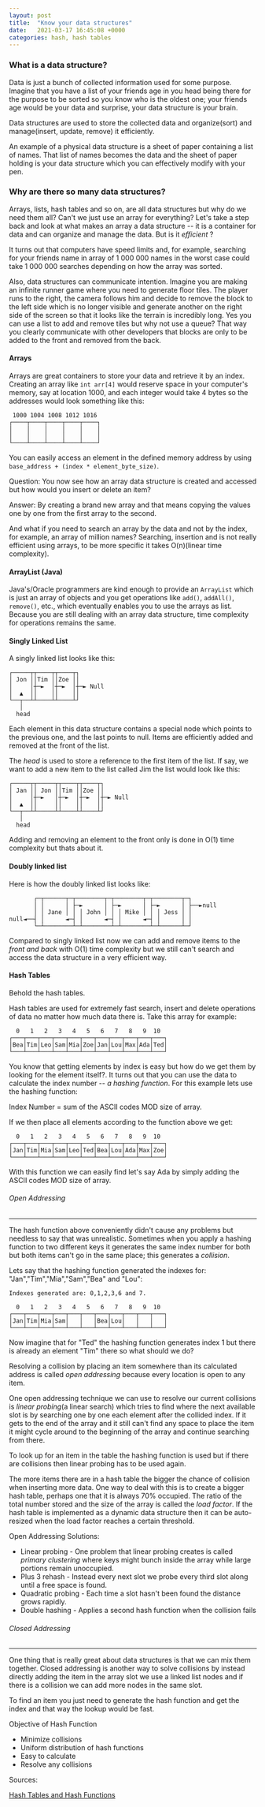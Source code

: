 ```yaml
---
layout: post
title:  "Know your data structures"
date:   2021-03-17 16:45:08 +0000
categories: hash, hash tables
---
```


### What is a data structure?
Data is just a bunch of collected information used for some purpose. Imagine that you have a list of your friends age in you head being there for the purpose to be sorted so you know who is the oldest one; your friends age would be your data and surprise, your data structure is your brain.

Data structures are used to store the collected data and organize(sort) and manage(insert, update, remove) it efficiently. 

An example of a physical data structure is a sheet of paper containing a list of names. That list of names becomes the data and the sheet of paper holding is your data structure which you can effectively modify with your pen.


### Why are there so many data structures?

Arrays, lists, hash tables and so on, are all data structures but why do we need them all? Can't we just use an array for everything? Let's take a step back and look at what makes an array a data structure -- it is a container for data and can organize and manage the data. But is it <i>efficient</i> ?

It turns out that computers have speed limits and, for example, searching for your friends name in array of 1 000 000 names in the worst case could take 1 000 000 searches depending on how the array was sorted. 

Also, data structures can communicate intention. Imagine you are making an infinite runner game where you need to generate floor tiles. The player runs to the right, the camera follows him and decide to remove the block to the left side which is no longer visible and generate another on the right side of the screen so that it looks like the terrain is incredibly long. Yes you can use a list to add and remove tiles but why not use a queue? That way you clearly communicate with other developers that blocks are only to be added to the front and removed from the back.

#### Arrays

Arrays are great containers to store your data and retrieve it by an index. Creating an array like `int arr[4]` would reserve space in your computer's memory, say at location 1000, and each integer would take 4 bytes so the addresses would look something like this:

```
 1000 1004 1008 1012 1016
┌────┬────┬────┬────┬────┐
│    │    │    │    │    │
│    │    │    │    │    │
└────┴────┴────┴────┴────┘
```
You can easily access an element in the defined memory address by using `base_address + (index * element_byte_size)`. 

Question: You now see how an array data structure is created and accessed but how would you insert or delete an item? 

Answer: By creating a brand new array and that means copying the values one by one from the first array to the second. 

And what if you need to search an array by the data and not by the index, for example, an array of million names? Searching, insertion and is not really efficient using arrays, to be more specific it takes O(n)(linear time complexity).


#### ArrayList (Java)

Java's/Oracle programmers are kind enough to provide an `ArrayList` which is just an array of objects and you get operations like `add()`, `addAll()`, `remove()`, etc., which eventually enables you to use the arrays as list. Because you are still dealing with an array data structure, time complexity for operations remains the same.

#### Singly Linked List

A singly linked list looks like this:

```
┌─────┬┬────┬┬────┬┐
│ Jon ││Tim ││Zoe ││
│     │┼─►  │┼─►  │┼─► Null
│  ▲  ││    ││    ││
└──┬──┴┴────┴┴────┴┘
   │
  head
```

Each element in this data structure contains a special node which points to the previous one, and the last points to null. Items are efficiently added and removed at the front of the list.

The <i>head</i> is used to store a reference to the first item of the list. If say, we want to add a new item to the list called Jim the list would look like this:

```
┌─────┬┬─────┬┬────┬┬────┬┐
│ Jan ││ Jon ││Tim ││Zoe ││
│     │┼─►   │┼─►  │┼─►  │┼─► Null
│  ▲  ││     ││    ││    ││
└──┬──┴┴─────┴┴────┴┴────┴┘
   │
  head
```

Adding and removing an element to the front only is done in O(1) time complexity but thats about it.

#### Doubly linked list

Here is how the doubly linked list looks like:
```
       ┌─┬──────┬─┬────────┬─┬────────┬─┬────────┬─┐
       │ │      │ ├─►      │ ├─►      │ ├─►      │ ├──►null
       │ │ Jane │ │ │ John │ │ │ Mike │ │ │ Jess │ │
null◄──┤ │      ◄─┤ │      ◄─┤ │      ◄─┤ │      │ │
       └─┴────────┴─┴────────┴─┴────────┴─┴──────┴─┘
```

Compared to singly linked list now we can add and remove items to the <i>front and back</i> with O(1) time complexity but we still can't search and access the data structure in a very efficient way.

#### Hash Tables
Behold the hash tables.

Hash tables are used for extremely fast search, insert and delete operations of data no matter how much data there is. Take this array for example:

```
  0   1   2   3   4   5   6   7   8   9  10
┌───┬───┬───┬───┬───┬───┬───┬───┬───┬───┬───┐
│Bea│Tim│Leo│Sam│Mia│Zoe│Jan│Lou│Max│Ada│Ted│
└───┴───┴───┴───┴───┴───┴───┴───┴───┴───┴───┘
```
You know that getting elements by index is easy but how do we get them by looking for the element itself?. It turns out that you can use the data to calculate the index number -- <i>a hashing function</i>. For this example lets use the hashing function: 

Index Number = sum of the ASCII codes MOD size of array.

If we then place all elements according to the function above we get:

```
  0   1   2   3   4   5   6   7   8   9  10
┌───┬───┬───┬───┬───┬───┬───┬───┬───┬───┬───┐
│Jan│Tim│Mia│Sam│Leo│Ted│Bea│Lou│Ada│Max│Zoe│
└───┴───┴───┴───┴───┴───┴───┴───┴───┴───┴───┘
```

With this function we can easily find let's say Ada by simply adding the ASCII codes MOD size of array.

###### Open Addressing
---

The hash function above conveniently didn't cause any problems but needless to say that was unrealistic. Sometimes when you apply a hashing function to two different keys it generates the same index number for both but both items can't go in the same place; this generates a <i>collision</i>.

Lets say that the hashing function generated the indexes for: "Jan","Tim","Mia","Sam","Bea" and "Lou":

```
Indexes generated are: 0,1,2,3,6 and 7.

  0   1   2   3   4   5   6   7   8   9  10
┌───┬───┬───┬───┬───┬───┬───┬───┬───┬───┬───┐
│Jan│Tim│Mia│Sam│   │   │Bea│Lou│   │   │   │
└───┴───┴───┴───┴───┴───┴───┴───┴───┴───┴───┘
```

Now imagine that for "Ted" the hashing function generates index 1 but there is already an element "Tim" there so what should we do? 

Resolving a collision by placing an item somewhere than its calculated address is called <i>open addressing</i> because every location is open to any item.

One open addressing technique we can use to resolve our current collisions is <i>linear probing</i>(a linear search) which tries to find where the next available slot is by searching one by one each element after the collided index. If it gets to the end of the array and it still can't find any space to place the item it might cycle around to the beginning of the array and continue searching from there.

To look up for an item in the table the hashing function is used but if there are collisions then linear probing has to be used again. 


The more items there are in a hash table the bigger the chance of collision when inserting more data. One way to deal with this is to create a bigger hash table, perhaps one that it is always 70% occupied. The ratio of the total number stored and the size of the array is called the <i>load factor</i>. If the hash table is implemented as a dynamic data structure then it can be auto-resized when the load factor reaches a certain threshold. 

Open Addressing Solutions:

- Linear probing - One problem that linear probing creates is called <i>primary clustering</i> where keys might bunch inside the array while large portions remain unoccupied. 
- Plus 3 rehash - Instead every next slot we probe every third slot along until a free space is found.
- Quadratic probing - Each time a slot hasn't been found the distance grows rapidly.
- Double hashing - Applies a second hash function when the collision fails

###### Closed Addressing
--- 

One thing that is really great about data structures is that we can mix them together. Closed addressing is another way to solve collisions by instead directly adding the item in the array slot we use a linked list nodes and if there is a collision we can add more nodes in the same slot.

To find an item you just need to generate the hash function and get the index and that way the lookup would be fast.

Objective of Hash Function

- Minimize collisions
- Uniform distribution of hash functions
- Easy to calculate
- Resolve any collisions

Sources:

[Hash Tables and Hash Functions](https://www.youtube.com/watch?v=KyUTuwz_b7Q&ab_channel=ComputerScience)